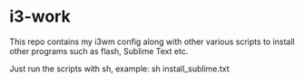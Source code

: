 i3-work
=======

This repo contains my i3wm config along with other various scripts to install other programs such as flash, Sublime Text etc.




Just run the scripts with sh, example:
  sh install_sublime.txt



